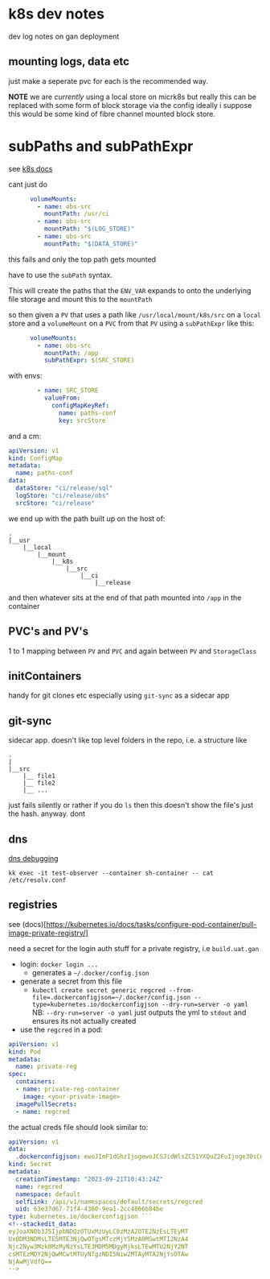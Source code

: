 

# k8s dev notes

dev log notes on gan deployment

## mounting logs, data etc

just make a seperate pvc for each is the recommended way.

__NOTE__ we are _currently_ using a local store on micrk8s but really this can be replaced with some form of block storage via the config ideally i suppose this would be some kind of fibre channel mounted block store.


# subPaths and subPathExpr

see [k8s docs](https://kubernetes.io/docs/concepts/storage/volumes/#using-subpath)

cant just do 

```yaml
      volumeMounts:
        - name: obs-src
          mountPath: /usr/ci
        - name: obs-src
          mountPath: "$(LOG_STORE)"
        - name: obs-src
          mountPath: "$(DATA_STORE)"
```
this fails and only the top path gets mounted

have to use the `subPath` syntax.

This will create the paths that the `ENV_VAR` expands to onto the underlying file storage and mount this to the `mountPath`

so then given a `PV` that uses a path like `/usr/local/mount/k8s/src` on a `local` store and a `volumeMount` on a `PVC` from that `PV` using a `subPathExpr` like this: 
```yaml
      volumeMounts:
        - name: obs-src
          mountPath: /app
          subPathExpr: $(SRC_STORE)
```
with envs:
```yaml
        - name: SRC_STORE
          valueFrom:
            configMapKeyRef:
              name: paths-conf
              key: srcStore
```
and a cm:
```yaml
apiVersion: v1
kind: ConfigMap
metadata:
  name: paths-conf
data:
  dataStore: "ci/release/sql"
  logStore: "ci/release/obs"
  srcStore: "ci/release"
```

we end up with the path built up on the host of:
```
.
|__usr
	|__local
		|__mount
			|__k8s
				|__src
					|__ci
						|__release
```
and then whatever sits at the end of that path mounted into `/app` in the container

## PVC's and PV's

1 to 1 mapping between `PV` and `PVC` and again between `PV` and `StorageClass`
 
## initContainers

handy for git clones etc
especially using `git-sync` as a sidecar app
## git-sync

sidecar app. doesn't like top level folders in the repo, i.e. a structure like
```
.
|
|__src
	|__ file1
	|__ file2
	|__ ...
```
just fails silently or rather if you do `ls` then this doesn't show the file's just the hash. anyway. dont

## dns

[dns debugging](https://kubernetes.io/docs/tasks/administer-cluster/dns-debugging-resolution/)

`kk exec -it test-observer --container sh-container -- cat /etc/resolv.conf`

## registries

see (docs)[https://kubernetes.io/docs/tasks/configure-pod-container/pull-image-private-registry/]

need a secret for the login auth stuff for a private registry, i.e `build.uat.gan`

* login: `docker login ...`
  * generates a `~/.docker/config.json`
* generate a secret from this file
  * `kubectl create secret generic regcred --from-file=.dockerconfigjson=~/.docker/config.json --type=kubernetes.io/dockerconfigjson --dry-run=server -o yaml`
  NB: `--dry-run=server -o yaml` just outputs the yml to `stdout` and ensures its not actually created
 * use the `regcred` in a pod: 
```yaml
apiVersion: v1
kind: Pod
metadata:
  name: private-reg
spec:
  containers:
  - name: private-reg-container
    image: <your-private-image>
  imagePullSecrets:
  - name: regcred
```
 
the actual  creds file should look similar to: 
```yaml
apiVersion: v1
data:
  .dockerconfigjson: ewoJImF1dGhzIjogewoJCSJidWlsZC51YXQuZ2FuIjoge30sCgkJImh0dHBzOi8vaW5kZXguZG9ja2VyLmlvL3YxLyI6IHt9Cgl9LAoJImNyZWRzU3RvcmUiOiAiZGVza3RvcCIsCgkiZXhwZXJpbWVudGFsIjogImRpc2FibGVkIiwKCSJjdXJyZW50Q29udGV4dCI6ICJkZXNrdG9wLWxpbnV4IiwKCSJwbHVnaW5zIjogewoJCSIteC1jbGktaGludHMiOiB7CgkJCSJlbmFibGVkIjogInRydWUiCgkJfQoJfQp9
kind: Secret
metadata:
  creationTimestamp: "2023-09-21T10:43:24Z"
  name: regcred
  namespace: default
  selfLink: /api/v1/namespaces/default/secrets/regcred
  uid: 63e37d67-71f4-4360-9ea1-2cc4866b84be
type: kubernetes.io/dockerconfigjson ```
<!--stackedit_data:
eyJoaXN0b3J5IjpbNDQzOTUxMzUyLC0zMzA2OTE2NzEsLTEyMT
UxODM3NDMsLTE5MTE3NjQwOTgsMTczMjY5MzA0MSwtMTI2NzA4
Njc2Nyw3Mzk0MzMyNzYsLTE3MDM5MDgyMjksLTEwMTU2NjY2NT
csMTEzMDY2NjQwMCwtMTUyNTgzNDI5Niw2MTAyMTA2NjYsOTAw
NjAwMjVdfQ==
-->